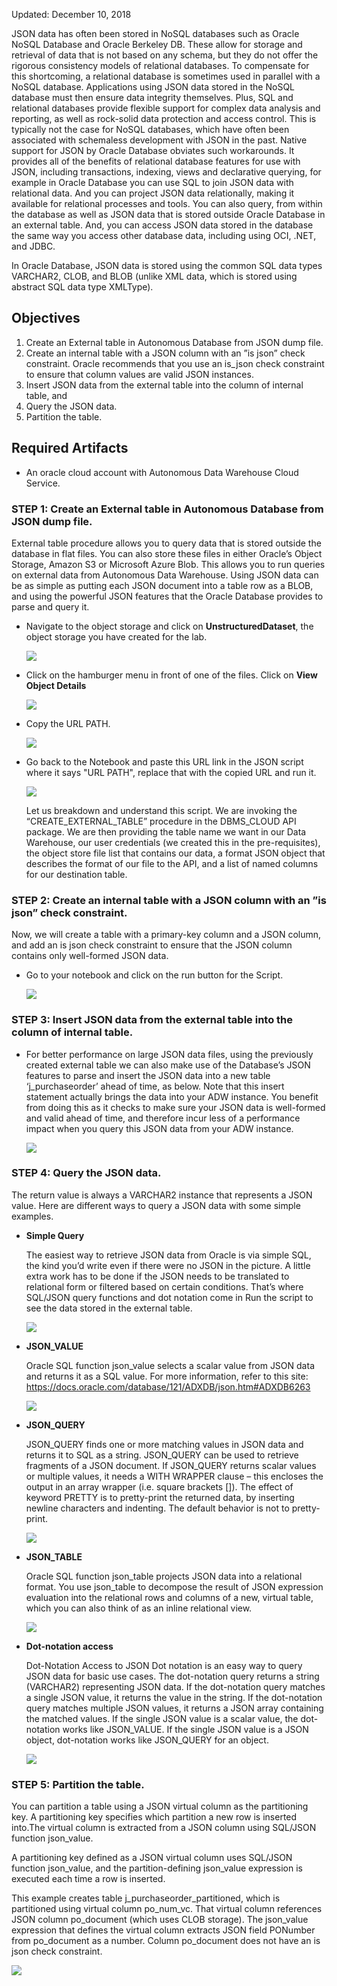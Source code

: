 Updated: December 10, 2018

JSON data has often been stored in NoSQL databases such as Oracle NoSQL Database and Oracle Berkeley DB. These allow for storage and retrieval of data that is not based on any schema, but they do not offer the rigorous consistency models of relational databases.
To compensate for this shortcoming, a relational database is sometimes used in parallel with a NoSQL database. Applications using JSON data stored in the NoSQL database must then ensure data integrity themselves. Plus, SQL and relational databases provide flexible support for complex data analysis and reporting, as well as rock-solid data protection and access control. This is typically not the case for NoSQL databases, which have often been associated with schemaless development with JSON in the past. 
Native support for JSON by Oracle Database obviates such workarounds. It provides all of the benefits of relational database features for use with JSON, including transactions, indexing, views and declarative querying, for example in Oracle Database you can use SQL to join JSON data with relational data. And you can project JSON data relationally, making it available for relational processes and tools. You can also query, from within the database as well as JSON data that is stored outside Oracle Database in an external table.
And, you can access JSON data stored in the database the same way you access other database data, including using OCI, .NET, and JDBC.

In Oracle Database, JSON data is stored using the common SQL data types VARCHAR2, CLOB, and BLOB (unlike XML data, which is stored using abstract SQL data type XMLType). 

## Objectives

1. Create an External table in Autonomous Database from JSON dump file. 
2. Create an internal table with a JSON column with an ”is json” check constraint. Oracle recommends that you use an is_json check constraint to ensure that column values are valid JSON instances. 
3. Insert JSON data from the external table into the column of internal table, and 
4. Query the JSON data.
5. Partition the table.

## Required Artifacts

- An oracle cloud account with Autonomous Data Warehouse Cloud Service.

### **STEP 1**: Create an External table in Autonomous Database from JSON dump file.

External table procedure allows you to query data that is stored outside the database in flat files. You can also store these files in either Oracle’s Object Storage, Amazon S3 or Microsoft Azure Blob. This allows you to run queries on external data from Autonomous Data Warehouse.
Using JSON data can be as simple as putting each JSON document into a table row as a BLOB, and using the powerful JSON features that the Oracle Database provides to parse and query it. 

- Navigate to the object storage and click on **UnstructuredDataset**, the object storage you have created for the lab.

  ![](images/SpringbootWebApp/os.png)    

- Click on the hamburger menu in front of one of the files. Click on **View Object Details**

  ![](images/SpringbootWebApp/os_view.png)    
  
- Copy the URL PATH.

  ![](images/SpringbootWebApp/url.png)    

- Go back to the Notebook and paste this URL link in the JSON script where it says "URL PATH", replace that with the copied URL and run it. 

  ![](images/SpringbootWebApp/jsonscript.png)    
  
  Let us breakdown and understand this script. We are invoking the “CREATE_EXTERNAL_TABLE” procedure in the DBMS_CLOUD API  package. We are then providing the table name we want in our Data Warehouse, our user credentials (we created this in the pre-requisites), the object store file list that contains our data, a format JSON object that describes the format of our file to the API, and a list of named columns for our destination table.


### **STEP 2**: Create an internal table with a JSON column with an ”is json” check constraint.

Now, we will create a table with a primary-key column and a JSON column, and add an is json check constraint to ensure that the JSON column contains only well-formed JSON data.

- Go to your notebook and click on the run button for the Script.  
    
  ![](images/SpringbootWebApp/tableisjson.png)

### **STEP 3**: Insert JSON data from the external table into the column of internal table.

- For better performance on large JSON data files, using the previously created external table we can also make use of the Database’s JSON features to parse and insert the JSON data into a new table ‘j_purchaseorder’ ahead of time, as below. 
  Note that this insert statement actually brings the data into your ADW instance. You benefit from doing this as it checks to make sure your JSON data is well-formed and valid ahead of time, and therefore incur less of a performance impact when you query this JSON data from your ADW instance.
 
  ![](images/SpringbootWebApp/insertintable.png)

### **STEP 4**: Query the JSON data.

The return value is always a VARCHAR2 instance that represents a JSON value. Here are different ways to query a JSON data with some simple examples.

- **Simple Query**

  The easiest way to retrieve JSON data from Oracle is via simple SQL, the kind you’d write even if there were no JSON in the picture. A little extra work has to be done if the JSON needs to be translated to relational form or filtered based on certain conditions. That’s where SQL/JSON query functions and dot notation come in
  Run the script to see the data stored in the external table. 

  ![](images/SpringbootWebApp/jsonresult.png)    
 
- **JSON_VALUE**

  Oracle SQL function json_value selects a scalar value from JSON data and returns it as a SQL value.
  For more information, refer to this site: https://docs.oracle.com/database/121/ADXDB/json.htm#ADXDB6263

  ![](images/SpringbootWebApp/betterview.png)    

- **JSON_QUERY**

  JSON_QUERY finds one or more matching values in JSON data and returns it to SQL as a string. JSON_QUERY can be used to retrieve fragments of a JSON document.
  If JSON_QUERY returns scalar values or multiple values, it needs a WITH WRAPPER clause – this encloses the output in an array wrapper (i.e. square brackets []).
  The effect of keyword PRETTY is to pretty-print the returned data, by inserting newline characters and indenting. The default behavior is not to pretty-print.

  ![](images/SpringbootWebApp/pretty.png)    

- **JSON_TABLE**

  Oracle SQL function json_table projects JSON data into a relational format. You use json_table to decompose the result of JSON expression evaluation into the relational rows and columns of a new, virtual table, which you can also think of as an inline relational view.

  ![](images/SpringbootWebApp/jsontable.png)    
  
- **Dot-notation access**

  Dot-Notation Access to JSON Dot notation is an easy way to query JSON data for basic use cases. The dot-notation query returns a string (VARCHAR2) representing JSON data. If the dot-notation query matches a single JSON value, it returns the value in the string. If the dot-notation query matches multiple JSON values, it returns a JSON array containing the matched values. If the single JSON value is a scalar value, the dot-notation works like JSON_VALUE.
  If the single JSON value is a JSON object, dot-notation works like JSON_QUERY for an object.
  
  ![](images/SpringbootWebApp/dotnotation.png)    

### **STEP 5**: Partition the table.

You can partition a table using a JSON virtual column as the partitioning key.  A partitioning key specifies which partition a new row is inserted into.The virtual column is extracted from a JSON column using SQL/JSON function json_value.
 
A partitioning key defined as a JSON virtual column uses SQL/JSON function json_value, and the partition-defining json_value expression is executed each time a row is inserted. 

This example creates table j_purchaseorder_partitioned, which is partitioned using virtual column po_num_vc. That virtual column references JSON column po_document (which uses CLOB storage). The json_value expression that defines the virtual column extracts JSON field PONumber from po_document as a number. Column po_document does not have an is json check constraint.

  ![](images/SpringbootWebApp/partition.png)    
